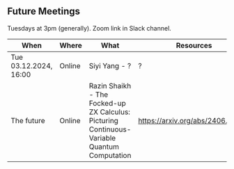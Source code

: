 ## Future Meetings

Tuesdays at 3pm (generally). Zoom link in Slack channel.

| When                      | Where  | What                                                                                          | Resources                            |
|---------------------------|--------|-----------------------------------------------------------------------------------------------|--------------------------------------|
| Tue 03.12.2024, 16:00     | Online | Siyi Yang - ?                                                                                 | ?                                    |
| The future                | Online | Razin Shaikh - The Focked-up ZX Calculus: Picturing Continuous-Variable Quantum Computation   | https://arxiv.org/abs/2406.02905     |
